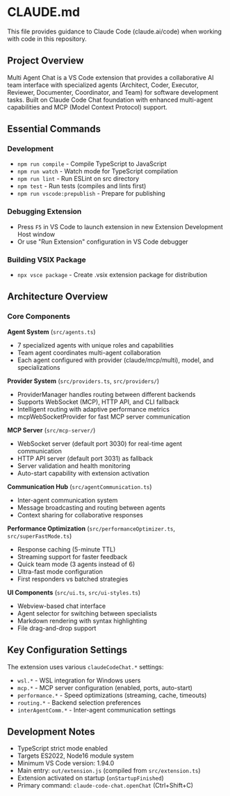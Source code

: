 # CLAUDE.md

This file provides guidance to Claude Code (claude.ai/code) when working with code in this repository.

## Project Overview

Multi Agent Chat is a VS Code extension that provides a collaborative AI team interface with specialized agents (Architect, Coder, Executor, Reviewer, Documenter, Coordinator, and Team) for software development tasks. Built on Claude Code Chat foundation with enhanced multi-agent capabilities and MCP (Model Context Protocol) support.

## Essential Commands

### Development
- `npm run compile` - Compile TypeScript to JavaScript
- `npm run watch` - Watch mode for TypeScript compilation
- `npm run lint` - Run ESLint on src directory
- `npm test` - Run tests (compiles and lints first)
- `npm run vscode:prepublish` - Prepare for publishing

### Debugging Extension
- Press `F5` in VS Code to launch extension in new Extension Development Host window
- Or use "Run Extension" configuration in VS Code debugger

### Building VSIX Package
- `npx vsce package` - Create .vsix extension package for distribution

## Architecture Overview

### Core Components

**Agent System** (`src/agents.ts`)
- 7 specialized agents with unique roles and capabilities
- Team agent coordinates multi-agent collaboration
- Each agent configured with provider (claude/mcp/multi), model, and specializations

**Provider System** (`src/providers.ts`, `src/providers/`)
- ProviderManager handles routing between different backends
- Supports WebSocket (MCP), HTTP API, and CLI fallback
- Intelligent routing with adaptive performance metrics
- mcpWebSocketProvider for fast MCP server communication

**MCP Server** (`src/mcp-server/`)
- WebSocket server (default port 3030) for real-time agent communication
- HTTP API server (default port 3031) as fallback
- Server validation and health monitoring
- Auto-start capability with extension activation

**Communication Hub** (`src/agentCommunication.ts`)
- Inter-agent communication system
- Message broadcasting and routing between agents
- Context sharing for collaborative responses

**Performance Optimization** (`src/performanceOptimizer.ts`, `src/superFastMode.ts`)
- Response caching (5-minute TTL)
- Streaming support for faster feedback
- Quick team mode (3 agents instead of 6)
- Ultra-fast mode configuration
- First responders vs batched strategies

**UI Components** (`src/ui.ts`, `src/ui-styles.ts`)
- Webview-based chat interface
- Agent selector for switching between specialists
- Markdown rendering with syntax highlighting
- File drag-and-drop support

## Key Configuration Settings

The extension uses various `claudeCodeChat.*` settings:
- `wsl.*` - WSL integration for Windows users
- `mcp.*` - MCP server configuration (enabled, ports, auto-start)
- `performance.*` - Speed optimizations (streaming, cache, timeouts)
- `routing.*` - Backend selection preferences
- `interAgentComm.*` - Inter-agent communication settings

## Development Notes

- TypeScript strict mode enabled
- Targets ES2022, Node16 module system
- Minimum VS Code version: 1.94.0
- Main entry: `out/extension.js` (compiled from `src/extension.ts`)
- Extension activated on startup (`onStartupFinished`)
- Primary command: `claude-code-chat.openChat` (Ctrl+Shift+C)